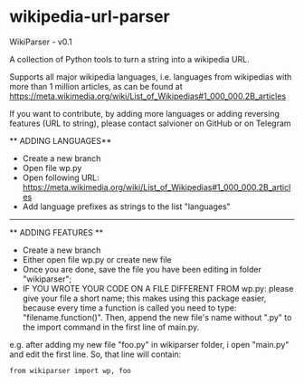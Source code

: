 # wikipedia-url-parser

WikiParser - v0.1

A collection of Python tools to turn a string into a wikipedia URL.

Supports all major wikipedia languages, i.e. languages from wikipedias
with more than 1 million articles, as can be found at
https://meta.wikimedia.org/wiki/List_of_Wikipedias#1_000_000.2B_articles

If you want to contribute, by adding more languages or adding reversing features (URL to string), please contact salvioner on GitHub or on Telegram

** ADDING LANGUAGES**

- Create a new branch
- Open file wp.py
- Open following URL: https://meta.wikimedia.org/wiki/List_of_Wikipedias#1_000_000.2B_articles
- Add language prefixes as strings to the list "languages"

---------------------------------------------------------

 ** ADDING FEATURES **
 
- Create a new branch
- Either open file wp.py or create new file
- Once you are done, save the file you have been editing in folder "wikiparser";
- IF YOU WROTE YOUR CODE ON A FILE DIFFERENT FROM wp.py: please give your file a short name; this makes using this package easier, because every time a function is called you need to type: "filename.function()". Then, append the new file's name without ".py" to the import command in the first line of main.py.
		
e.g.	after adding my new file "foo.py" in wikiparser folder, i open "main.py" and edit the first line. So, that line will contain:

	from wikiparser import wp, foo
